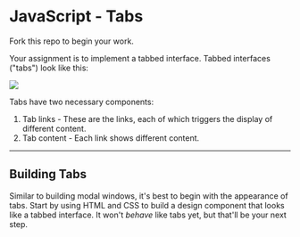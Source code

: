 # JavaScript - Tabs

Fork this repo to begin your work.

Your assignment is to implement a tabbed interface. Tabbed interfaces ("tabs") look like this:

![](https://cl.ly/gisu/Screen%20Shot%202016-07-17%20at%205.50.42%20PM.png)

Tabs have two necessary components:

1. Tab links - These are the links, each of which triggers the display of different content.
2. Tab content - Each link shows different content.

---

## Building Tabs

Similar to building modal windows, it's best to begin with the appearance of tabs. Start by using HTML and CSS to build a design component that looks like a tabbed interface. It won't _behave_ like tabs yet, but that'll be your next step.